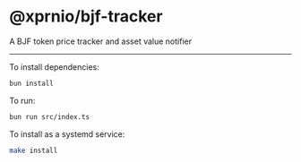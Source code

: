 # @xprnio/bjf-tracker

A BJF token price tracker and asset value notifier

---

To install dependencies:

```bash
bun install
```

To run:

```bash
bun run src/index.ts
```

To install as a systemd service:

```bash
make install
```

